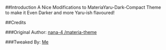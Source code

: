 ##Introduction 
A Nice Modifications to MateriaYaru-Dark-Compact Theme to make it Even Darker and more Yaru-ish flavoured! 

##Credits 

###Original Author:
 [nana-4 /materia-theme](https://github.com/nana-4/materia-theme)

###Tweaked By:
 [Me](https://github.com/develectro/GTK-Themes)
